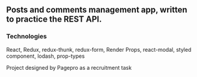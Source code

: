 ## Posts and comments management app, written to practice the REST API.

### Technologies

React, Redux, redux-thunk, redux-form, Render Props, react-modal, styled component, lodash, prop-types

Project designed by Pagepro as a recruitment task

